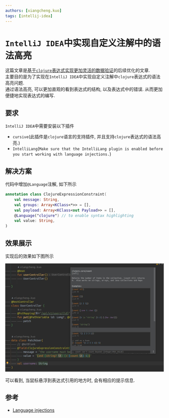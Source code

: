 ```yaml
---
authors: [xiangcheng.kuo]
tags: [intellij-idea]
---
```


# `IntelliJ IDEA`中实现自定义注解中的语法高亮

这篇文章是[基于`clojure`表达式实现更加灵活的数据验证](../2023-03-02-clojure-validation.md)的后续优化的文章.<br/>
主要目的是为了实现在`IntelliJ IDEA`中实现自定义注解中`clojure`表达式的语法高亮问题.<br/>
通过语法高亮, 可以更加直观的看到表达式的结构, 以及表达式中的错误. 从而更加便捷地实现表达式的编写.<br/>

<!--truncate-->

## 要求

`IntelliJ IDEA`中需要安装以下插件

- `cursive`(此插件是`clojure`语言的支持插件, 并且支持`clojure`表达式的语法高亮.)
- `IntelliLang`(`Make sure that the IntelliLang plugin is enabled before you start working with language injections.`)

## 解决方案

代码中增加`@Language`注解, 如下所示

```kotlin title="ClojureExpressionConstraint.kt"
annotation class ClojureExpressionConstraint(
	val message: String,
	val groups: Array<KClass<*>> = [],
	val payload: Array<KClass<out Payload>> = [],
	@Language("clojure") // to enable syntax highlighting
	val value: String,
)
```

## 效果展示

实现后的效果如下图所示

![idea-clojure-syntax-highlighting](./intellij-idea-language-injection.jpeg)

可以看到, 当鼠标悬浮到表达式引用的地方时, 会有相应的提示信息.<br/>

## 参考

- [Language injections](https://www.jetbrains.com/help/idea/using-language-injections.html)